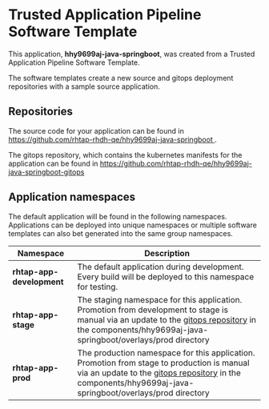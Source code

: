 # Trusted Application Pipeline Software Template

This application, **hhy9699aj-java-springboot**, was created from a Trusted Application Pipeline Software Template.

The software templates create a new source and gitops deployment repositories with a sample source application. 

## Repositories

The source code for your application can be found in [https://github.com/rhtap-rhdh-qe/hhy9699aj-java-springboot ](https://github.com/rhtap-rhdh-qe/hhy9699aj-java-springboot ).
 
The gitops repository, which contains the kubernetes manifests for the application can be found in 
[https://github.com/rhtap-rhdh-qe/hhy9699aj-java-springboot-gitops ](https://github.com/rhtap-rhdh-qe/hhy9699aj-java-springboot-gitops ) 

## Application namespaces 

The default application will be found in the following namespaces. Applications can be deployed into unique namespaces or multiple software templates can also bet generated into the same group namespaces.  

|  Namespace   |  Description   |  
| -------- | -------- |   
| **rhtap-app-development** | The default application during development. Every build will be deployed to this namespace for testing. | 
| **rhtap-app-stage** | The staging namespace for this application. Promotion from development to stage is manual via an update to the [gitops repository](https://github.com/rhtap-rhdh-qe/hhy9699aj-java-springboot-gitops ) in the components/hhy9699aj-java-springboot/overlays/prod directory |  
| **rhtap-app-prod** | The production namespace for this application. Promotion from stage to production is manual via an update to the [gitops repository](https://github.com/rhtap-rhdh-qe/hhy9699aj-java-springboot-gitops ) in the components/hhy9699aj-java-springboot/overlays/prod directory | 